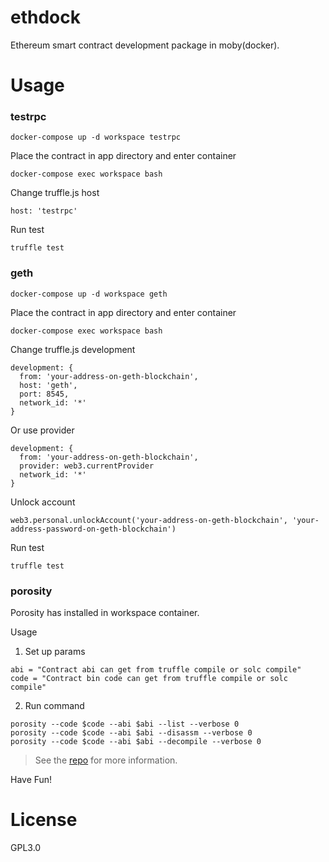 # ethdock

Ethereum smart contract development package in moby(docker).

# Usage

### testrpc
```
docker-compose up -d workspace testrpc
```

Place the contract in app directory and enter container

```
docker-compose exec workspace bash
```

Change truffle.js host

```
host: 'testrpc'
```

Run test

```
truffle test
```

### geth

```
docker-compose up -d workspace geth
```

Place the contract in app directory and enter container

```
docker-compose exec workspace bash
```

Change truffle.js development

```
development: {
  from: 'your-address-on-geth-blockchain',
  host: 'geth',
  port: 8545,
  network_id: '*'
}
```

Or use provider


```
development: {
  from: 'your-address-on-geth-blockchain',
  provider: web3.currentProvider
  network_id: '*'
}
```

Unlock account

```
web3.personal.unlockAccount('your-address-on-geth-blockchain', 'your-address-password-on-geth-blockchain')
```

Run test

```
truffle test
```

### porosity

Porosity has installed in workspace container.

Usage

1. Set up params
```
abi = "Contract abi can get from truffle compile or solc compile"
code = "Contract bin code can get from truffle compile or solc compile"
```

2. Run command
```
porosity --code $code --abi $abi --list --verbose 0
porosity --code $code --abi $abi --disassm --verbose 0
porosity --code $code --abi $abi --decompile --verbose 0
```

> See the [repo](https://github.com/comaeio/porosity) for more information.

Have Fun!

# License

GPL3.0
